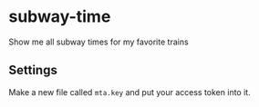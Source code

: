 # subway-time
Show me all subway times for my favorite trains

## Settings
Make a new file called `mta.key` and put your access token into it.
